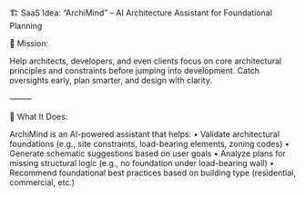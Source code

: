 🏗️ SaaS Idea: “ArchiMind” – AI Architecture Assistant for Foundational Planning

🎯 Mission:

Help architects, developers, and even clients focus on core architectural principles and constraints before jumping into development. Catch oversights early, plan smarter, and design with clarity.

⸻

🧠 What It Does:

ArchiMind is an AI-powered assistant that helps:
	•	Validate architectural foundations (e.g., site constraints, load-bearing elements, zoning codes)
	•	Generate schematic suggestions based on user goals
	•	Analyze plans for missing structural logic (e.g., no foundation under load-bearing wall)
	•	Recommend foundational best practices based on building type (residential, commercial, etc.)
